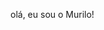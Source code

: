 olá, eu sou o Murilo!

<!--
**murilovfx/murilovfx** is a ✨ _special_ ✨ repository because its `README.md` (this file) appears on your GitHub profile.

Here are some ideas to get you started:

-  Estou estudandoo no Alura
-  Estou me desenvolvendo em linguagens de promagramção
-  Utilizo esse espaço para minha organização e compartilhamento dos meu projetos desenvolvidos


